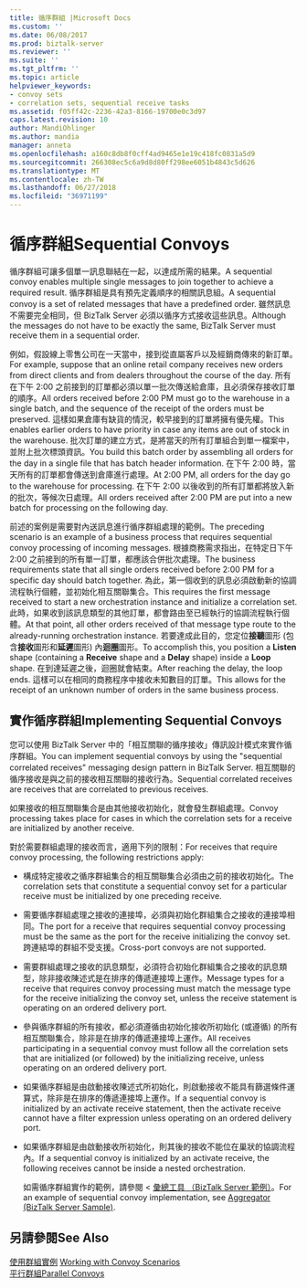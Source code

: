 ```yaml
---
title: 循序群組 |Microsoft Docs
ms.custom: ''
ms.date: 06/08/2017
ms.prod: biztalk-server
ms.reviewer: ''
ms.suite: ''
ms.tgt_pltfrm: ''
ms.topic: article
helpviewer_keywords:
- convoy sets
- correlation sets, sequential receive tasks
ms.assetid: f05ff42c-2236-42a3-8166-19700e0c3d97
caps.latest.revision: 10
author: MandiOhlinger
ms.author: mandia
manager: anneta
ms.openlocfilehash: a160c8db8f0cff4ad9465e1e19c418fc0831a5d9
ms.sourcegitcommit: 266308ec5c6a9d8d80ff298ee6051b4843c5d626
ms.translationtype: MT
ms.contentlocale: zh-TW
ms.lasthandoff: 06/27/2018
ms.locfileid: "36971199"
---
```

# <a name="sequential-convoys"></a><span data-ttu-id="75ab7-102">循序群組</span><span class="sxs-lookup"><span data-stu-id="75ab7-102">Sequential Convoys</span></span>
<span data-ttu-id="75ab7-103">循序群組可讓多個單一訊息聯結在一起，以達成所需的結果。</span><span class="sxs-lookup"><span data-stu-id="75ab7-103">A sequential convoy enables multiple single messages to join together to achieve a required result.</span></span> <span data-ttu-id="75ab7-104">循序群組是具有預先定義順序的相關訊息組。</span><span class="sxs-lookup"><span data-stu-id="75ab7-104">A sequential convoy is a set of related messages that have a predefined order.</span></span> <span data-ttu-id="75ab7-105">雖然訊息不需要完全相同，但 BizTalk Server 必須以循序方式接收這些訊息。</span><span class="sxs-lookup"><span data-stu-id="75ab7-105">Although the messages do not have to be exactly the same, BizTalk Server must receive them in a sequential order.</span></span>  
  
 <span data-ttu-id="75ab7-106">例如，假設線上零售公司在一天當中，接到從直屬客戶以及經銷商傳來的新訂單。</span><span class="sxs-lookup"><span data-stu-id="75ab7-106">For example, suppose that an online retail company receives new orders from direct clients and from dealers throughout the course of the day.</span></span> <span data-ttu-id="75ab7-107">所有在下午 2:00 之前接到的訂單都必須以單一批次傳送給倉庫，且必須保存接收訂單的順序。</span><span class="sxs-lookup"><span data-stu-id="75ab7-107">All orders received before 2:00 PM must go to the warehouse in a single batch, and the sequence of the receipt of the orders must be preserved.</span></span> <span data-ttu-id="75ab7-108">這樣如果倉庫有缺貨的情況，較早接到的訂單將擁有優先權。</span><span class="sxs-lookup"><span data-stu-id="75ab7-108">This enables earlier orders to have priority in case any items are out of stock in the warehouse.</span></span> <span data-ttu-id="75ab7-109">批次訂單的建立方式，是將當天的所有訂單組合到單一檔案中，並附上批次標頭資訊。</span><span class="sxs-lookup"><span data-stu-id="75ab7-109">You build this batch order by assembling all orders for the day in a single file that has batch header information.</span></span> <span data-ttu-id="75ab7-110">在下午 2:00 時，當天所有的訂單都會傳送到倉庫進行處理。</span><span class="sxs-lookup"><span data-stu-id="75ab7-110">At 2:00 PM, all orders for the day go to the warehouse for processing.</span></span> <span data-ttu-id="75ab7-111">在下午 2:00 以後收到的所有訂單都將放入新的批次，等候次日處理。</span><span class="sxs-lookup"><span data-stu-id="75ab7-111">All orders received after 2:00 PM are put into a new batch for processing on the following day.</span></span>  
  
 <span data-ttu-id="75ab7-112">前述的案例是需要對內送訊息進行循序群組處理的範例。</span><span class="sxs-lookup"><span data-stu-id="75ab7-112">The preceding scenario is an example of a business process that requires sequential convoy processing of incoming messages.</span></span> <span data-ttu-id="75ab7-113">根據商務需求指出，在特定日下午 2:00 之前接到的所有單一訂單，都應該合併批次處理。</span><span class="sxs-lookup"><span data-stu-id="75ab7-113">The business requirements state that all single orders received before 2:00 PM for a specific day should batch together.</span></span> <span data-ttu-id="75ab7-114">為此，第一個收到的訊息必須啟動新的協調流程執行個體，並初始化相互關聯集合。</span><span class="sxs-lookup"><span data-stu-id="75ab7-114">This requires the first message received to start a new orchestration instance and initialize a correlation set.</span></span> <span data-ttu-id="75ab7-115">此時，如果收到該訊息類型的其他訂單，都會路由至已經執行的協調流程執行個體。</span><span class="sxs-lookup"><span data-stu-id="75ab7-115">At that point, all other orders received of that message type route to the already-running orchestration instance.</span></span> <span data-ttu-id="75ab7-116">若要達成此目的，您定位**接聽**圖形 (包含**接收**圖形和**延遲**圖形) 內**迴圈**圖形。</span><span class="sxs-lookup"><span data-stu-id="75ab7-116">To accomplish this, you position a **Listen** shape (containing a **Receive** shape and a **Delay** shape) inside a **Loop** shape.</span></span> <span data-ttu-id="75ab7-117">在到達延遲之後，迴圈就會結束。</span><span class="sxs-lookup"><span data-stu-id="75ab7-117">After reaching the delay, the loop ends.</span></span> <span data-ttu-id="75ab7-118">這樣可以在相同的商務程序中接收未知數目的訂單。</span><span class="sxs-lookup"><span data-stu-id="75ab7-118">This allows for the receipt of an unknown number of orders in the same business process.</span></span>  
  
## <a name="implementing-sequential-convoys"></a><span data-ttu-id="75ab7-119">實作循序群組</span><span class="sxs-lookup"><span data-stu-id="75ab7-119">Implementing Sequential Convoys</span></span>  
 <span data-ttu-id="75ab7-120">您可以使用 BizTalk Server 中的「相互關聯的循序接收」傳訊設計模式來實作循序群組。</span><span class="sxs-lookup"><span data-stu-id="75ab7-120">You can implement sequential convoys by using the "sequential correlated receives" messaging design pattern in BizTalk Server.</span></span> <span data-ttu-id="75ab7-121">相互關聯的循序接收是與之前的接收相互關聯的接收行為。</span><span class="sxs-lookup"><span data-stu-id="75ab7-121">Sequential correlated receives are receives that are correlated to previous receives.</span></span>  
  
 <span data-ttu-id="75ab7-122">如果接收的相互關聯集合是由其他接收初始化，就會發生群組處理。</span><span class="sxs-lookup"><span data-stu-id="75ab7-122">Convoy processing takes place for cases in which the correlation sets for a receive are initialized by another receive.</span></span>  
  
 <span data-ttu-id="75ab7-123">對於需要群組處理的接收而言，適用下列的限制：</span><span class="sxs-lookup"><span data-stu-id="75ab7-123">For receives that require convoy processing, the following restrictions apply:</span></span>  
  
- <span data-ttu-id="75ab7-124">構成特定接收之循序群組集合的相互關聯集合必須由之前的接收初始化。</span><span class="sxs-lookup"><span data-stu-id="75ab7-124">The correlation sets that constitute a sequential convoy set for a particular receive must be initialized by one preceding receive.</span></span>  
  
- <span data-ttu-id="75ab7-125">需要循序群組處理之接收的連接埠，必須與初始化群組集合之接收的連接埠相同。</span><span class="sxs-lookup"><span data-stu-id="75ab7-125">The port for a receive that requires sequential convoy processing must be the same as the port for the receive initializing the convoy set.</span></span> <span data-ttu-id="75ab7-126">跨連結埠的群組不受支援。</span><span class="sxs-lookup"><span data-stu-id="75ab7-126">Cross-port convoys are not supported.</span></span>  
  
- <span data-ttu-id="75ab7-127">需要群組處理之接收的訊息類型，必須符合初始化群組集合之接收的訊息類型，除非接收陳述式是在排序的傳遞連接埠上運作。</span><span class="sxs-lookup"><span data-stu-id="75ab7-127">Message types for a receive that requires convoy processing must match the message type for the receive initializing the convoy set, unless the receive statement is operating on an ordered delivery port.</span></span>  
  
- <span data-ttu-id="75ab7-128">參與循序群組的所有接收，都必須遵循由初始化接收所初始化 (或遵循) 的所有相互關聯集合，除非是在排序的傳遞連接埠上運作。</span><span class="sxs-lookup"><span data-stu-id="75ab7-128">All receives participating in a sequential convoy must follow all the correlation sets that are initialized (or followed) by the initializing receive, unless operating on an ordered delivery port.</span></span>  
  
- <span data-ttu-id="75ab7-129">如果循序群組是由啟動接收陳述式所初始化，則啟動接收不能具有篩選條件運算式，除非是在排序的傳遞連接埠上運作。</span><span class="sxs-lookup"><span data-stu-id="75ab7-129">If a sequential convoy is initialized by an activate receive statement, then the activate receive cannot have a filter expression unless operating on an ordered delivery port.</span></span>  
  
- <span data-ttu-id="75ab7-130">如果循序群組是由啟動接收所初始化，則其後的接收不能位在巢狀的協調流程內。</span><span class="sxs-lookup"><span data-stu-id="75ab7-130">If a sequential convoy is initialized by an activate receive, the following receives cannot be inside a nested orchestration.</span></span>  
  
  <span data-ttu-id="75ab7-131">如需循序群組實作的範例，請參閱 <<c0> [ 彙總工具 （BizTalk Server 範例）](../core/aggregator-biztalk-server-sample.md)。</span><span class="sxs-lookup"><span data-stu-id="75ab7-131">For an example of sequential convoy implementation, see [Aggregator (BizTalk Server Sample)](../core/aggregator-biztalk-server-sample.md).</span></span>  
  
## <a name="see-also"></a><span data-ttu-id="75ab7-132">另請參閱</span><span class="sxs-lookup"><span data-stu-id="75ab7-132">See Also</span></span>  
 <span data-ttu-id="75ab7-133">[使用群組實例](../core/working-with-convoy-scenarios.md) </span><span class="sxs-lookup"><span data-stu-id="75ab7-133">[Working with Convoy Scenarios](../core/working-with-convoy-scenarios.md) </span></span>  
 [<span data-ttu-id="75ab7-134">平行群組</span><span class="sxs-lookup"><span data-stu-id="75ab7-134">Parallel Convoys</span></span>](../core/parallel-convoys.md)